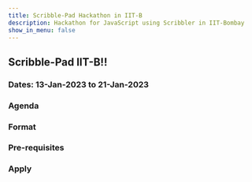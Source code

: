 ```yaml
---
title: Scribble-Pad Hackathon in IIT-B
description: Hackathon for JavaScript using Scribbler in IIT-Bombay
show_in_menu: false
---
```

## Scribble-Pad IIT-B!!

### Dates: 13-Jan-2023 to 21-Jan-2023

### Agenda

### Format

### Pre-requisites

### Apply
